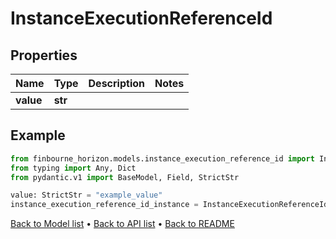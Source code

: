 # InstanceExecutionReferenceId

## Properties
Name | Type | Description | Notes
------------ | ------------- | ------------- | -------------
**value** | **str** |  | 
## Example

```python
from finbourne_horizon.models.instance_execution_reference_id import InstanceExecutionReferenceId
from typing import Any, Dict
from pydantic.v1 import BaseModel, Field, StrictStr

value: StrictStr = "example_value"
instance_execution_reference_id_instance = InstanceExecutionReferenceId(value=value)

```

[Back to Model list](../README.md#documentation-for-models) &#8226; [Back to API list](../README.md#documentation-for-api-endpoints) &#8226; [Back to README](../README.md)

